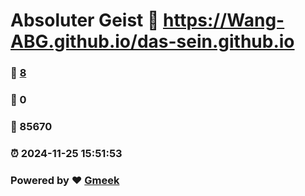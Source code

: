 # Absoluter Geist :link: https://Wang-ABG.github.io/das-sein.github.io 
### :page_facing_up: [8](https://Wang-ABG.github.io/das-sein.github.io/tag.html) 
### :speech_balloon: 0 
### :hibiscus: 85670 
### :alarm_clock: 2024-11-25 15:51:53 
### Powered by :heart: [Gmeek](https://github.com/Meekdai/Gmeek)
